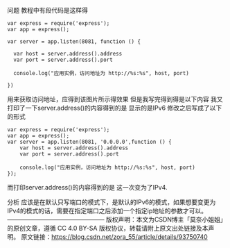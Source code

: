 问题
教程中有段代码是这样得
```
var express = require('express');
var app = express();    

var server = app.listen(8081, function () {
     
  var host = server.address().address
  var port = server.address().port
 
  console.log("应用实例，访问地址为 http://%s:%s", host, port)
 
})
```
用来获取访问地址，应得到该图片所示得效果
但是我写完得到得是以下内容
我又打印了一下server.address()的内容得到的是
显示的是IPv6
修改之后写成了以下的形式
```
var express = require('express');
var app = express();  
var server = app.listen(8081, '0.0.0.0',function () {
    var host = server.address().address
    var port = server.address().port
    
    console.log("应用实例，访问地址为 http://%s:%s", host, port)
});
```


而打印server.address()的内容得到的是
这一次变为了IPv4.

分析
应该是在默认只写端口的模式下，是默认的IPv6的模式，如果想要变更为IPv4的模式的话，需要在指定端口之后添加一个指定ip地址的参数才可以。
————————————————
版权声明：本文为CSDN博主「莫奈小姐姐」的原创文章，遵循 CC 4.0 BY-SA 版权协议，转载请附上原文出处链接及本声明。
原文链接：https://blog.csdn.net/zora_55/article/details/93750740